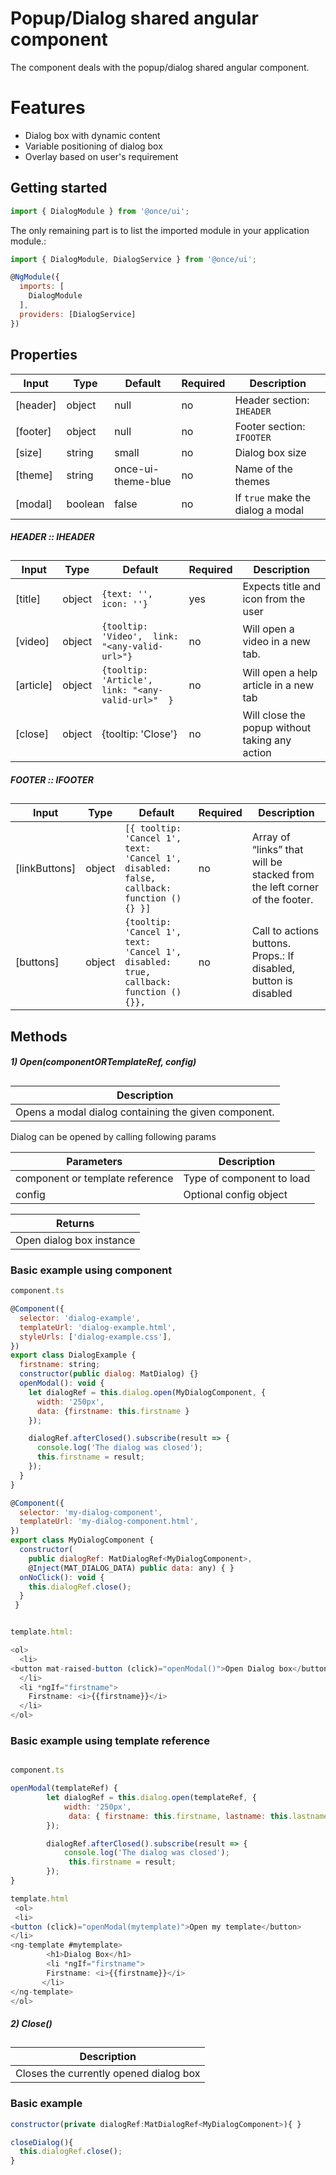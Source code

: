 # Popup/Dialog shared angular component

The component deals with the popup/dialog shared angular component. 

# Features
- Dialog box with dynamic content
- Variable positioning of dialog box
- Overlay based on user's requirement


## Getting started

```js
import { DialogModule } from '@once/ui';
````

The only remaining part is to list the imported module in your application module.:

```js
import { DialogModule, DialogService } from '@once/ui';

@NgModule({
  imports: [
    DialogModule
  ],
  providers: [DialogService]
})
```

## Properties

| Input            | Type            | Default                 | Required | Description |
| ---------------- | --------------- | ----------------------- | -------- | ----------------------- |
| [header]       | object         | null                 | no       | Header section: `IHEADER`|               |
| [footer]       | object         | null                 | no       | Footer section: `IFOOTER`|               |
| [size]       | string         | small                 | no       | Dialog box size|               |
| [theme]       | string         | once-ui-theme-blue                 | no       | Name of the themes|               |
| [modal]       | boolean         | false                 | no       | If `true` make the dialog a modal|               |

##### HEADER :: IHEADER
##

| Input            | Type            | Default                 | Required | Description |
| ---------------- | --------------- | ----------------------- | -------- | ----------------------- |
| [title]       | object         | `{text: '', icon: ''}`         | yes       | Expects title and icon from the user|               |
| [video]       | object         | `{tooltip: 'Video',  link: "<any-valid-url>"}`               | no       | Will open a video in a new tab. |               |
| [article]       | object         | `{tooltip: 'Article',  link: "<any-valid-url>"  }`               | no       | Will open a help article in a new tab |               |
| [close]       | object         | {tooltip: 'Close'}                 | no       | Will close the popup without taking any action |               |

##### FOOTER :: IFOOTER
##

| Input            | Type            | Default                 | Required | Description |
| ---------------- | --------------- | ----------------------- | -------- | ----------------------- |
| [linkButtons]       | object         | `[{ tooltip: 'Cancel 1', text: 'Cancel 1', disabled: false, callback: function () {} }]`          | no       | Array of “links” that will be stacked from the left corner of the footer.|               |
| [buttons]       | object         | `{tooltip: 'Cancel 1', text: 'Cancel 1', disabled: true, callback: function () {}},`               | no       | Call to actions buttons. Props.: If disabled, button is disabled |               |


## Methods


##### 1) Open(componentORTemplateRef, config)
##
| Description | 
|-------------|
|Opens a modal dialog containing the given component.|

Dialog can be opened by calling following params


| Parameters        |      Description         |
|-------------------| -------------------------|
| component or template reference | Type of component to load|
| config            | Optional config object   |

| Returns|
|--------|
|Open dialog box instance|


        

### Basic example using component
```js
component.ts

@Component({
  selector: 'dialog-example',
  templateUrl: 'dialog-example.html',
  styleUrls: ['dialog-example.css'],
})
export class DialogExample {
  firstname: string;
  constructor(public dialog: MatDialog) {}
  openModal(): void {
    let dialogRef = this.dialog.open(MyDialogComponent, {
      width: '250px',
      data: {firstname: this.firstname }
    });

    dialogRef.afterClosed().subscribe(result => {
      console.log('The dialog was closed');
      this.firstname = result;
    });
  }
}

@Component({
  selector: 'my-dialog-component',
  templateUrl: 'my-dialog-component.html',
})
export class MyDialogComponent {
  constructor(
    public dialogRef: MatDialogRef<MyDialogComponent>,
    @Inject(MAT_DIALOG_DATA) public data: any) { }
  onNoClick(): void {
    this.dialogRef.close();
  }
 }


template.html:

<ol>
  <li>
<button mat-raised-button (click)="openModal()">Open Dialog box</button>
  </li>
  <li *ngIf="firstname">
    Firstname: <i>{{firstname}}</i>
  </li>
</ol>

```
### Basic example using template reference

```js

component.ts

openModal(templateRef) {
        let dialogRef = this.dialog.open(templateRef, {
            width: '250px',
             data: { firstname: this.firstname, lastname: this.lastname }
        });

        dialogRef.afterClosed().subscribe(result => {
            console.log('The dialog was closed');
             this.firstname = result;
        });
}

template.html
 <ol>
 <li>
<button (click)="openModal(mytemplate)">Open my template</button>
</li>
<ng-template #mytemplate>
        <h1>Dialog Box</h1>
        <li *ngIf="firstname">
        Firstname: <i>{{firstname}}</i>
       </li>
</ng-template>
</ol>
```

##### 2) Close()
##
|Description                           |
|-------------------------------------|
|Closes the currently opened dialog box|

### Basic example

```js
constructor(private dialogRef:MatDialogRef<MyDialogComponent>){ }

closeDialog(){
  this.dialogRef.close();
}
```
